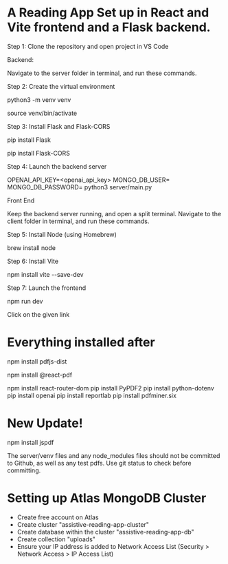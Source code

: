 # A Reading App Set up in React and Vite frontend and a Flask backend.

Step 1: Clone the repository and open project in VS Code

Backend:

Navigate to the server folder in terminal, and run these commands.

Step 2: Create the virtual environment

python3 -m venv venv

source venv/bin/activate 

Step 3: Install Flask and Flask-CORS 

pip install Flask

pip install Flask-CORS

Step 4: Launch the backend server

OPENAI_API_KEY=<openai_api_key> MONGO_DB_USER=<user> MONGO_DB_PASSWORD=<password> python3 server/main.py

Front End

Keep the backend server running, and open a split terminal.
Navigate to the client folder in terminal, and run these commands.

Step 5: Install Node (using Homebrew)

brew install node

Step 6: Install Vite

npm install vite --save-dev

Step 7: Launch the frontend

npm run dev

Click on the given link

# Everything installed after
npm install pdfjs-dist

npm install @react-pdf

npm install react-router-dom
pip install PyPDF2
pip install python-dotenv
pip install openai
pip install reportlab
pip install pdfminer.six

# New Update!
npm install jspdf


The server/venv files and any node_modules files should not be committed to Github, as well as any test pdfs. Use git status to check before committing.

# Setting up Atlas MongoDB Cluster

* Create free account on Atlas
* Create cluster "assistive-reading-app-cluster"
* Create database within the cluster "assistive-reading-app-db"
* Create collection "uploads"
* Ensure your IP address is added to Network Access List (Security > Network Access > IP Access List)
